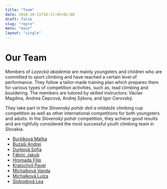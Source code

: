 ```yaml
---
title: "Team"
date: 2018-10-11T18:17:05+02:00
draft: false
slug: "repre"
menu: "main"
layout: "single"
---
```


# Our Team

Members of *Lezecká akadémia* are mainly youngsters and children who are committed to sport climbing
and have reached a certain level of performance. They follow a tailor-made training plan which prepares them for various types of competition activities, such as, lead climbing and bouldering. The members are tutored by skilled instructors: Václav Magdina, Andrea Čepcová, Andrej Sýkora, and Igor Cerovský.

They take part in the *Slovenský pohár detí a mládeže* climbing cup competition as well as other international competitions for both youngsters and adults. In the *Slovenský pohár* competition, they achieve good results and are righfully considered the most successful youth climbing team in Slovakia.

* [Buršíková Maťka](/sk/repre/bursikova)
* [Buzaši Andrej](/sk/repre/buzasi)
* [Durková Sofia](/sk/repre/durkova)
* [Fábric Jakub](/sk/repre/fabric)
* [Hromada Filip](/sk/repre/hromada)
* [Kratochvíl Pavel](/sk/repre/kratochvil)
* [Michalková Vanda](/sk/repre/michalkova_vanda)
* [Michalková Lujza](/sk/repre/michalkova_lujza)
* [Slobodová Lea](/sk/repre/slobodova)